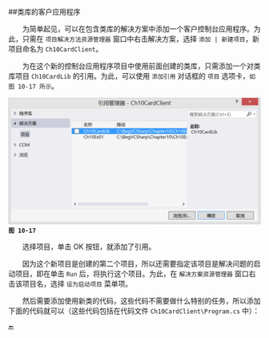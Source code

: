 ##类库的客户应用程序

&emsp;&emsp;为简单起见，可以在包含类库的解决方案中添加一个客户控制台应用程序。为此，只需在 `项目解决方法资源管理器` 窗口中右击解决方案，选择 `添加 | 新建项目`，新项目命名为 `Ch10CardClient`。

&emsp;&emsp;为在这个新的控制台应用程序项目中使用前面创建的类库，只需添加一个对类库项目 `Ch10CardLib` 的引用。为此，可以使用 `添加引用` 对话框的 `项目` 选项卡，`如图 10-17 所示`。



![图 10-17](/assets/10-17.png)
**`图 10-17`**

&emsp;&emsp;选择项目，单击 OK 按钮，就添加了引用。

&emsp;&emsp;因为这个新项目是创建的第二个项目，所以还需要指定该项目是解决问题的启动项目，即在单击 `Run` 后，将执行这个项目。为此，在 `解决方案资源管理器` 窗口右击该项目名，选择 `设为启动项目` 菜单项。

&emsp;&emsp;然后需要添加使用新类的代码，这些代码不需要做什么特别的任务，所以添加下面的代码就可以（这些代码包括在代码文件 `Ch10CardClient\Program.cs` 中）：












































🔚